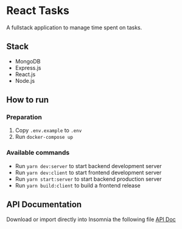 # React Tasks

A fullstack application to manage time spent on tasks.

## Stack

- MongoDB
- Express.js
- React.js
- Node.js

## How to run

### Preparation

1. Copy `.env.example` to `.env`
2. Run `docker-compose up`

### Available commands

- Run `yarn dev:server` to start backend development server
- Run `yarn dev:client` to start frontend development server
- Run `yarn start:server` to start backend production server
- Run `yarn build:client` to build a frontend release

## API Documentation

Download or import directly into Insomnia the following file [API Doc](https://github.com/kaluabentes)
